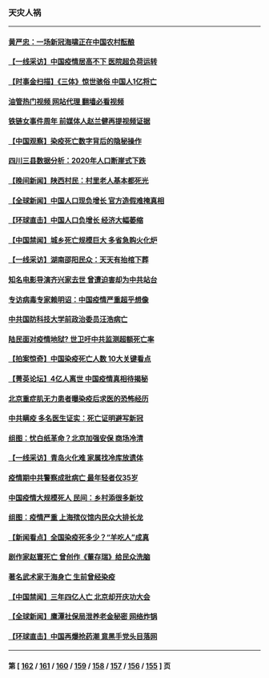 ### 天灾人祸
---
#### [黄严忠：一场新冠海啸正在中国农村酝酿](../../pages/ncid280/n13910285.md?01190445) 
#### [【一线采访】中国疫情居高不下 医院超负荷运转](../../pages/ncid280/n13910046.md?01190445) 
#### [【时事金扫描】《三体》惊世骇俗 中国人1亿将亡](../../pages/ncid280/n13910161.md?01190445) 
#### [油管热门视频 网站代理 翻墙必看视频](http://138.2.39.72:81/youtube.html?epic-marker?01190445)
#### [铁链女事件周年 前媒体人赵兰健再提视频证据](../../pages/ncid280/n13910220.md?01190445) 
#### [【中国观察】染疫死亡数字背后的隐秘操作](../../pages/ncid280/n13910016.md?01190445) 
#### [四川三县数据分析：2020年人口断崖式下跌](../../pages/ncid280/n13910018.md?01190445) 
#### [【晚间新闻】陕西村民：村里老人基本都死光](../../pages/ncid280/n13909385.md?01190445) 
#### [【全球新闻】中国人口现负增长 官方造假难掩真相](../../pages/ncid280/n13909201.md?01190445) 
#### [【环球直击】中国人口负增长 经济大幅萎缩](../../pages/ncid280/n13909484.md?01190445) 
#### [【中国禁闻】城乡死亡规模巨大 多省急购火化炉](../../pages/ncid280/n13909490.md?01190445) 
#### [【一线采访】湖南邵阳民众：天天有抬棺下葬](../../pages/ncid280/n13909969.md?01190445) 
#### [知名电影导演齐兴家去世 曾遭迫害却为中共站台](../../pages/ncid280/n13909652.md?01190445) 
#### [专访病毒专家赖明诏：中国疫情严重超乎想像](../../pages/ncid280/n13909836.md?01190445) 
#### [中共国防科技大学前政治委员汪浩病亡](../../pages/ncid280/n13909615.md?01190445) 
#### [陆民面对疫情地狱? 世卫吁中共监测超额死亡率](../../pages/ncid280/n13909387.md?01190445) 
#### [【拍案惊奇】中国染疫死亡人数 10大关键看点](../../pages/ncid280/n13909292.md?01190445) 
#### [【菁英论坛】4亿人离世 中国疫情真相待揭秘](../../pages/ncid280/n13909502.md?01190445) 
#### [北京重症肌无力患者曝染疫后求医的恐怖经历](../../pages/ncid280/n13909480.md?01190445) 
#### [中共瞒疫 多名医生证实：死亡证明避写新冠](../../pages/ncid280/n13909473.md?01190445) 
#### [组图：忧白纸革命？北京加强安保 商场冷清](../../pages/ncid280/n13908587.md?01190445) 
#### [【一线采访】青岛火化难 家属找冷库放遗体](../../pages/ncid280/n13908485.md?01190445) 
#### [疫情期中共警察成批病亡 最年轻者仅35岁](../../pages/ncid280/n13909245.md?01190445) 
#### [中国疫情大规模死人 民间：乡村添很多新坟](../../pages/ncid280/n13908821.md?01190445) 
#### [组图：疫情严重 上海殡仪馆内民众大排长龙](../../pages/ncid280/n13909155.md?01190445) 
#### [【新闻看点】全国染疫死多少？“羊吃人”成真](../../pages/ncid280/n13908769.md?01190445) 
#### [剧作家赵寰死亡 曾创作《董存瑞》给民众洗脑](../../pages/ncid280/n13909041.md?01190445) 
#### [著名武术家于海身亡 生前曾经染疫](../../pages/ncid280/n13908853.md?01190445) 
#### [【中国禁闻】三年四亿人亡 北京却开庆功大会](../../pages/ncid280/n13908664.md?01190445) 
#### [【全球新闻】鹰潭社保局泄养老金秘密 网络炸锅](../../pages/ncid280/n13908662.md?01190445) 
#### [【环球直击】中国再爆抢药潮 意黑手党头目落网](../../pages/ncid280/n13908665.md?01190445) 

---
#### 第 [ [162](./162.md?01190445) / [161](./161.md?01190445) / [160](./160.md?01190445) / [159](./159.md?01190445) / [158](./158.md?01190445) / [157](./157.md?01190445) / [156](./156.md?01190445) / [155](./155.md?01190445) ] 页
